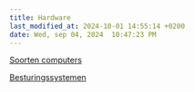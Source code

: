 ```yaml
---
title: Hardware
last_modified_at: 2024-10-01 14:55:14 +0200
date: Wed, sep 04, 2024  10:47:23 PM
---
```


[Soorten computers](soorten-computers)

[Besturingssystemen](Besturingssystemen)
